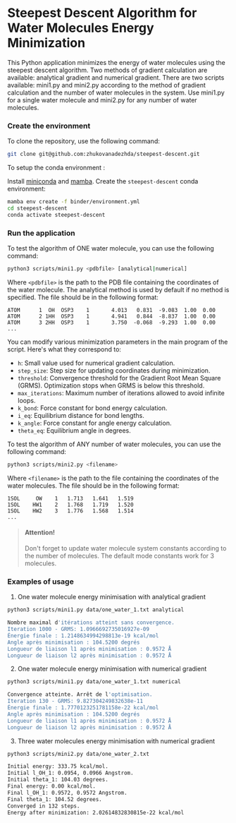 # Steepest Descent Algorithm for Water Molecules Energy Minimization

This Python application minimizes the energy of water molecules using the steepest descent algorithm. Two methods of gradient calculation are available: analytical gradient and numerical gradient. There are two scripts available: mini1.py and mini2.py according to the method of gradient calculation and the number of water molecules in the system. Use mini1.py for a single water molecule and mini2.py for any number of water molecules.

### Create the environment

To clone the repository, use the following command:

```bash
git clone git@github.com:zhukovanadezhda/steepest-descent.git
```

To setup the conda environment :

Install [miniconda](https://docs.conda.io/en/latest/miniconda.html) and [mamba](https://github.com/mamba-org/mamba). Create the `steepest-descent` conda environment:

```bash
mamba env create -f binder/environment.yml
cd steepest-descent
conda activate steepest-descent
```

### Run the application

To test the algorithm of ONE water molecule, you can use the following command:

```bash
python3 scripts/mini1.py <pdbfile> [analytical|numerical]
```

Where `<pdbfile>` is the path to the PDB file containing the coordinates of the water molecule. The analytical method is used by default if no method is specified. The file should be in the following format:

```
ATOM      1  OH  OSP3    1       4.013   0.831  -9.083  1.00  0.00              
ATOM      2 1HH  OSP3    1       4.941   0.844  -8.837  1.00  0.00              
ATOM      3 2HH  OSP3    1       3.750  -0.068  -9.293  1.00  0.00
...
```

You can modify various minimization parameters in the main program of the script. Here's what they correspond to:

- `h`: Small value used for numerical gradient calculation.
- `step_size`: Step size for updating coordinates during minimization.
- `threshold`: Convergence threshold for the Gradient Root Mean Square (GRMS). Optimization stops when GRMS is below this threshold.
- `max_iterations`: Maximum number of iterations allowed to avoid infinite loops.
- `k_bond`: Force constant for bond energy calculation.
- `i_eq`: Equilibrium distance for bond lengths.
- `k_angle`: Force constant for angle energy calculation.
- `theta_eq`: Equilibrium angle in degrees.


To test the algorithm of ANY number of water molecules, you can use the following command:

```bash
python3 scripts/mini2.py <filename> 
```

Where `<filename>` is the path to the file containing the coordinates of the water molecules. The file should be in the following format:

```
1SOL     OW    1   1.713   1.641   1.519
1SOL    HW1    2   1.768   1.719   1.520
1SOL    HW2    3   1.776   1.568   1.514
...
```
> #### Attention!
> Don't forget to update water molecule system constants according to the number of molecules. The default mode constants work for 3 molecules.

### Examples of usage

1. One water molecule energy minimisation with analytical gradient

```bash
python3 scripts/mini1.py data/one_water_1.txt analytical
```
```bash
Nombre maximal d'itérations atteint sans convergence.
Iteration 1000 - GRMS: 1.0966692735016927e-09
Énergie finale : 1.2148634994298813e-19 kcal/mol
Angle après minimisation : 104.5200 degrés
Longueur de liaison l1 après minimisation : 0.9572 Å
Longueur de liaison l2 après minimisation : 0.9572 Å
```
2. One water molecule energy minimisation with numerical gradient

```bash
python3 scripts/mini1.py data/one_water_1.txt numerical
```
```bash
Convergence atteinte. Arrêt de l'optimisation.
Iteration 130 - GRMS: 9.827304249832638e-11
Énergie finale : 1.7770123251781158e-22 kcal/mol
Angle après minimisation : 104.5200 degrés
Longueur de liaison l1 après minimisation : 0.9572 Å
Longueur de liaison l2 après minimisation : 0.9572 Å
```

3. Three water molecules energy minimisation with numerical gradient
```bash
python3 scripts/mini2.py data/one_water_2.txt
```
```bash
Initial energy: 333.75 kcal/mol.
Initial l_OH_1: 0.0954, 0.0966 Angstrom.
Initial theta_1: 104.03 degrees.
Final energy: 0.00 kcal/mol.
Final l_OH_1: 0.9572, 0.9572 Angstrom.
Final theta_1: 104.52 degrees.
Converged in 132 steps.
Energy after minimization: 2.02614832830815e-22 kcal/mol
```
